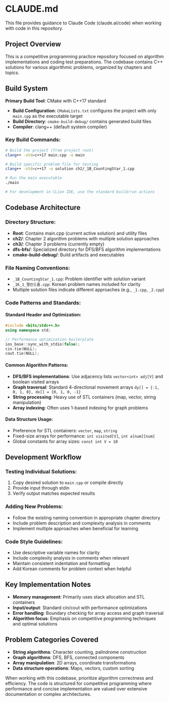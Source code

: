 # CLAUDE.md

This file provides guidance to Claude Code (claude.ai/code) when working with code in this repository.

## Project Overview

This is a competitive programming practice repository focused on algorithm implementations and coding test preparations. The codebase contains C++ solutions for various algorithmic problems, organized by chapters and topics.

## Build System

**Primary Build Tool**: CMake with C++17 standard
- **Build Configuration**: `CMakeLists.txt` configures the project with only `main.cpp` as the executable target
- **Build Directory**: `cmake-build-debug/` contains generated build files
- **Compiler**: clang++ (default system compiler)

### Key Build Commands:
```bash
# Build the project (from project root)
clang++ -std=c++17 main.cpp -o main

# Build specific problem file for testing
clang++ -std=c++17 -o solution ch2/_1B_CountingStar_1.cpp

# Run the main executable
./main

# For development in CLion IDE, use the standard build/run actions
```

## Codebase Architecture

### Directory Structure:
- **Root**: Contains main.cpp (current active solution) and utility files
- **ch2/**: Chapter 2 algorithm problems with multiple solution approaches
- **ch3/**: Chapter 3 problems (currently empty)
- **dfs-bfs/**: Specialized directory for DFS/BFS algorithm implementations
- **cmake-build-debug/**: Build artifacts and executables

### File Naming Conventions:
- `_1B_CountingStar_1.cpp`: Problem identifier with solution variant
- `_1K_1_펠린드롬.cpp`: Korean problem names included for clarity
- Multiple solution files indicate different approaches (e.g., `_1.cpp`, `_2.cpp`)

### Code Patterns and Standards:

#### Standard Header and Optimization:
```cpp
#include <bits/stdc++.h>
using namespace std;

// Performance optimization boilerplate
ios_base::sync_with_stdio(false);
cin.tie(NULL);
cout.tie(NULL);
```

#### Common Algorithm Patterns:
- **DFS/BFS implementations**: Use adjacency lists `vector<int> adj[V]` and boolean visited arrays
- **Graph traversal**: Standard 4-directional movement arrays `dy[] = {-1, 0, 1, 0}, dx[] = {0, 1, 0, -1}`
- **String processing**: Heavy use of STL containers (map, vector, string manipulation)
- **Array indexing**: Often uses 1-based indexing for graph problems

#### Data Structure Usage:
- Preference for STL containers: `vector`, `map`, `string`
- Fixed-size arrays for performance: `int visited[V]`, `int a[num][num]`
- Global constants for array sizes: `const int V = 10`

## Development Workflow

### Testing Individual Solutions:
1. Copy desired solution to `main.cpp` or compile directly
2. Provide input through stdin
3. Verify output matches expected results

### Adding New Problems:
- Follow the existing naming convention in appropriate chapter directory
- Include problem description and complexity analysis in comments
- Implement multiple approaches when beneficial for learning

### Code Style Guidelines:
- Use descriptive variable names for clarity
- Include complexity analysis in comments when relevant
- Maintain consistent indentation and formatting
- Add Korean comments for problem context when helpful

## Key Implementation Notes

- **Memory management**: Primarily uses stack allocation and STL containers
- **Input/output**: Standard cin/cout with performance optimizations
- **Error handling**: Boundary checking for array access and graph traversal
- **Algorithm focus**: Emphasis on competitive programming techniques and optimal solutions

## Problem Categories Covered

- **String algorithms**: Character counting, palindrome construction
- **Graph algorithms**: DFS, BFS, connected components
- **Array manipulation**: 2D arrays, coordinate transformations
- **Data structure operations**: Maps, vectors, custom sorting

When working with this codebase, prioritize algorithm correctness and efficiency. The code is structured for competitive programming where performance and concise implementation are valued over extensive documentation or complex architectures.